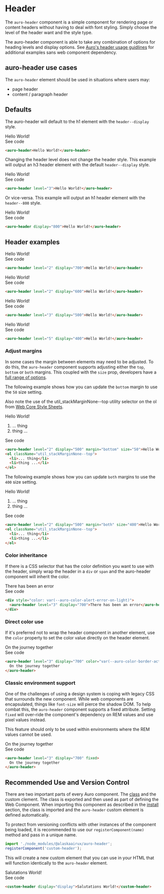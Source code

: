 # Header

The `auro-header` component is a simple component for rendering page or content headers without having to deal with font styling. Simply choose the level of the header want and the style type.

The auro-header component is able to take any combination of options for heading levels and display options. See [Auro's header usage guidlines](https://auro.alaskaair.com/typography/usage) for additional examples sans web component dependency.

## auro-header use cases

The `auro-header` element should be used in situations where users may:

* page header
* content / paragraph header

## Defaults

The auro-header will default to the h1 element with the `header--display` style.

<div class="exampleWrapper">
  <auro-header>Hello World!</auro-header>
</div>

<auro-accordion alignRight>
  <span slot="trigger">See code</span>

  ```html
  <auro-header>Hello World!</auro-header>
  ```

</auro-accordion>

Changing the header level does not change the header style. This example will output an h3 header element with the default `header--display` style.

<div class="exampleWrapper">
  <auro-header level="3">Hello World!</auro-header>
</div>

<auro-accordion alignRight>
  <span slot="trigger">See code</span>

  ```html
  <auro-header level="3">Hello World!</auro-header>
  ```

</auro-accordion>

Or vice-versa. This example will output an h1 header element with the `header--800` style.

<div class="exampleWrapper">
  <auro-header display="800">Hello World!</auro-header>
</div>

<auro-accordion alignRight>
  <span slot="trigger">See code</span>

  ```html
  <auro-header display="800">Hello World!</auro-header>
  ```

</auro-accordion>

## Header examples

<div class="exampleWrapper">
  <auro-header level="2" display="700">Hello World!</auro-header>
</div>

<auro-accordion alignRight>
  <span slot="trigger">See code</span>

  ```html
  <auro-header level="2" display="700">Hello World!</auro-header>
  ```

</auro-accordion>

<div class="exampleWrapper">
  <auro-header level="2" display="600">Hello World!</auro-header>
</div>

<auro-accordion alignRight>
  <span slot="trigger">See code</span>

  ```html
  <auro-header level="2" display="600">Hello World!</auro-header>
  ```

</auro-accordion>

<div class="exampleWrapper">
  <auro-header level="3" display="500">Hello World!</auro-header>
</div>

<auro-accordion alignRight>
  <span slot="trigger">See code</span>

  ```html
  <auro-header level="3" display="500">Hello World!</auro-header>
  ```

</auro-accordion>

<div class="exampleWrapper">
  <auro-header level="5" display="400">Hello World!</auro-header>
</div>

<auro-accordion alignRight>
  <span slot="trigger">See code</span>

  ```html
  <auro-header level="5" display="400">Hello World!</auro-header>
  ```

</auro-accordion>

### Adjust margins

In some cases the margin between elements may need to be adjusted. To do this, the `auro-header` component supports adjusting either the `top`, `bottom` or `both` margins. This coupled with the `size` prop, developers have a [full range of options](https://auro.alaskaair.com/components/auro/header/api).

The following example shows how you can update the `bottom` margin to use the `50` size setting.

Also note the use of the  util_stackMarginNone--top  utility selector on the ol from [Web Core Style Sheets](https://alaskaairlines.github.io/WebCoreStyleSheets/#utility-layout-mixin-auro_spacing).

<div class="exampleWrapper">
  <auro-header level="2" display="500" margin="bottom" size="50">Hello World!</auro-header>
  <ol className="util_stackMarginNone--top">
    <li>... thing</li>
    <li>thing ...</li>
  </ol>
</div>

<auro-accordion alignRight>
  <span slot="trigger">See code</span>

  ```html
  <auro-header level="2" display="500" margin="bottom" size="50">Hello World!</auro-header>
  <ol className="util_stackMarginNone--top">
    <li>... thing</li>
    <li>thing ...</li>
  </ol>
  ```

</auro-accordion>

The following example shows how you can update `both` margins to use the `400` size setting.

<div class="exampleWrapper">
  <auro-header level="2" display="500" margin="both" size="400">Hello World!</auro-header>
  <ol className="util_stackMarginNone--top">
    <li>... thing</li>
    <li>thing ...</li>
  </ol>
</div>

<auro-accordion alignRight>
  <span slot="trigger">See code</span>

  ```html
  <auro-header level="2" display="500" margin="both" size="400">Hello World!</auro-header>
  <ol className="util_stackMarginNone--top">
    <li>... thing</li>
    <li>thing ...</li>
  </ol>
  ```

</auro-accordion>

### Color inheritance

If there is a CSS selector that has the color definition you want to use with the header, simply wrap the header in a `div` or `span` and the auro-header component will inherit the color.

<div class="exampleWrapper">
  <div style="color: var(--auro-color-alert-error-on-light)">
    <auro-header level="3" display="700">There has been an error</auro-header>
  </div>
</div>

<auro-accordion alignRight>
  <span slot="trigger">See code</span>

  ```html
  <div style="color: var(--auro-color-alert-error-on-light)">
    <auro-header level="3" display="700">There has been an error</auro-header>
  </div>
  ```

</auro-accordion>

### Direct color use

If it's preferred not to wrap the header component in another element, use the `color` property to set the color value directly on the header element.

<div class="exampleWrapper">
  <auro-header level="3" display="700" color="var(--auro-color-border-active-on-light)">
    On the journey together
  </auro-header>
</div>

<auro-accordion alignRight>
  <span slot="trigger">See code</span>

  ```html
  <auro-header level="3" display="700" color="var(--auro-color-border-active-on-light)">
    On the journey together
  </auro-header>
  ```

</auro-accordion>

### Classic environment support

One of the challenges of using a design system is coping with legacy CSS that surrounds the new component. While web components are encapsulated, things like `font-size` will pierce the shadow DOM. To help combat this, the `auro-header` component supports a fixed attribute. Setting `fixed` will over-ride the component's dependency on REM values and use pixel values instead.

This feature should only to be used within environments where the REM values cannot be used.

<div class="exampleWrapper">
  <auro-header level="3" display="700" fixed>
    On the journey together
  </auro-header>
</div>

<auro-accordion alignRight>
  <span slot="trigger">See code</span>

  ```html
  <auro-header level="3" display="700" fixed>
    On the journey together
  </auro-header>
  ```

</auro-accordion>

## Recommended Use and Version Control

There are two important parts of every Auro component. The <a href="https://developer.mozilla.org/en-US/docs/Web/JavaScript/Reference/Classes">class</a> and the custom clement. The class is exported and then used as part of defining the Web Component. When importing this component as described in the <a href="#install">install</a> section, the class is imported and the `auro-header` custom element is defined automatically.

To protect from versioning conflicts with other instances of the component being loaded, it is recommended to use our `registerComponent(name)` method and pass in a unique name.

```js
import './node_modules/@alaskaairux/auro-header';
registerComponent('custom-header');
```

This will create a new custom element that you can use in your HTML that will function identically to the `auro-header` element.

<div class="exampleWrapper">
  <custom-header display="display">Salutations World!</custom-header>
</div>

<auro-accordion alignRight>
  <span slot="trigger">See code</span>

  ```html
  <custom-header display="display">Salutations World!</custom-header>
  ```

</auro-accordion>
